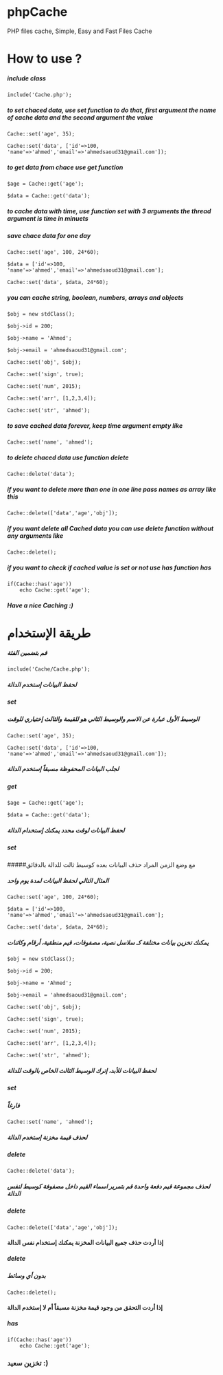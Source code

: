 # phpCache
PHP files cache, Simple, Easy and Fast Files Cache

# How to use ?
##### include class

	include('Cache.php');

##### to set chaced data, use set function to do that, first argument the name of cache data and the second argument the value

	Cache::set('age', 35);
	
	Cache::set('data', ['id'=>100, 'name'=>'ahmed','email'=>'ahmedsaoud31@gmail.com']);

##### to get data from chace use get function

	$age = Cache::get('age');
	
	$data = Cache::get('data');

##### to cache data with time, use function set with 3 arguments the thread argument is time in minuets
##### save chace data for one day

	Cache::set('age', 100, 24*60);
	
	$data = ['id'=>100, 'name'=>'ahmed','email'=>'ahmedsaoud31@gmail.com'];
	
	Cache::set('data', $data, 24*60);


##### you can cache string, boolean, numbers, arrays and objects

	$obj = new stdClass();
	
	$obj->id = 200;
	
	$obj->name = 'Ahmed';
	
	$obj->email = 'ahmedsaoud31@gmail.com';
	
	Cache::set('obj', $obj);
	
	Cache::set('sign', true);
	
	Cache::set('num', 2015);
	
	Cache::set('arr', [1,2,3,4]);
	
	Cache::set('str', 'ahmed');

##### to save cached data forever, keep time argument empty like

	Cache::set('name', 'ahmed');

##### to delete chaced data use function delete

	Cache::delete('data');

##### if you want to delete more than one in one line pass names as array like this

	Cache::delete(['data','age','obj']);

##### if you want delete all Cached data you can use delete function without any arguments like

	Cache::delete();

##### if you want to check if cached value is set or not use has function has

	if(Cache::has('age'))
		echo Cache::get('age');
	
##### Have a nice Caching :)

# طريقة الإستخدام
##### قم بتضمين الفئة

	include('Cache/Cache.php');

##### لحفظ البيانات إستخدم الدالة  
##### set 
##### الوسيط الأول عبارة عن الاسم والوسيط الثاني هو للقيمة والثالث إختياري للوقت

	Cache::set('age', 35);
	
	Cache::set('data', ['id'=>100, 'name'=>'ahmed','email'=>'ahmedsaoud31@gmail.com']);

##### لجلب البيانات المحفوظة مسبقاً إستخدم الدالة 
##### get

	$age = Cache::get('age');
	
	$data = Cache::get('data');

##### لحفظ البيانات لوقت محدد يمكنك إستخدام الدالة 
##### set 
#####مع وضع الزمن المراد حذف البيانات بعده كوسيط ثالث للدالة بالدقائق
##### المثال التالي لحفظ البيانات لمدة يوم واحد

	Cache::set('age', 100, 24*60);
	
	$data = ['id'=>100, 'name'=>'ahmed','email'=>'ahmedsaoud31@gmail.com'];
	
	Cache::set('data', $data, 24*60);


##### يمكنك تخزين بيانات مختلفة كـ سلاسل نصية، مصفوفات، قيم منطقية، أرقام وكائنات

	$obj = new stdClass();
	
	$obj->id = 200;
	
	$obj->name = 'Ahmed';
	
	$obj->email = 'ahmedsaoud31@gmail.com';
	
	Cache::set('obj', $obj);
	
	Cache::set('sign', true);
	
	Cache::set('num', 2015);
	
	Cache::set('arr', [1,2,3,4]);
	
	Cache::set('str', 'ahmed');

##### لحفظ البيانات للأبد، إترك الوسيط الثالث الخاص بالوقت للدالة 
##### set 
##### فارغاً

	Cache::set('name', 'ahmed');

##### لحذف قيمة مخزنة إستخدم الدالة  
##### delete

	Cache::delete('data');

##### لحذف مجموعة قيم دفعة واحدة قم بتمرير اسماء القيم داخل مصفوفة كوسيط لنفس الدالة 
##### delete

	Cache::delete(['data','age','obj']);

#### إذا أردت حذف جميع البيانات المخزنة يمكنك إستخدام نفس الدالة 
##### delete 
##### بدون أي وسائط

	Cache::delete();

#### إذا أردت التحقق من وجود قيمة مخزنة مسبقاً أم لا إستخدم الدالة 
##### has

	if(Cache::has('age'))
		echo Cache::get('age');
	
### تخزين سعيد :)

